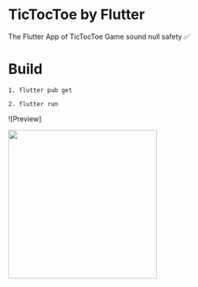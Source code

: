 # TicTocToe by Flutter 

The Flutter App of TicTocToe Game 
sound null safety :white_check_mark:

# Build

    1. flutter pub get
    
    2. flutter run

![Preview]<div><img style="width:300px;" src="https://Mouhcine-Flutter.github.io/images/demo_tictoctoe.gif"></div>


